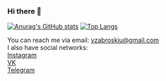 ### Hi there 👋

[![Anurag's GitHub stats](https://github-readme-stats.vercel.app/api?username=TimurPopovich&show_icons=true&theme=dark&hide=issues)](https://github.com/TimurPopovich)   [![Top Langs](https://github-readme-stats.vercel.app/api/top-langs/?username=TimurPopovich&show_icons=true&theme=dark&layout=compact)](https://github.com/TimurPopovich)

You can reach me via email: [vzabroskiu@gmail.com](mailto:vzabroskiu@gmail.com)  
I also have social networks:  
[Instagram](https://www.instagram.com/victorian_shvirgen/)  
[VK](https://vk.com/victorian_shvirgen)  
[Telegram](https://telegram.me/victorian_shvirgen)
